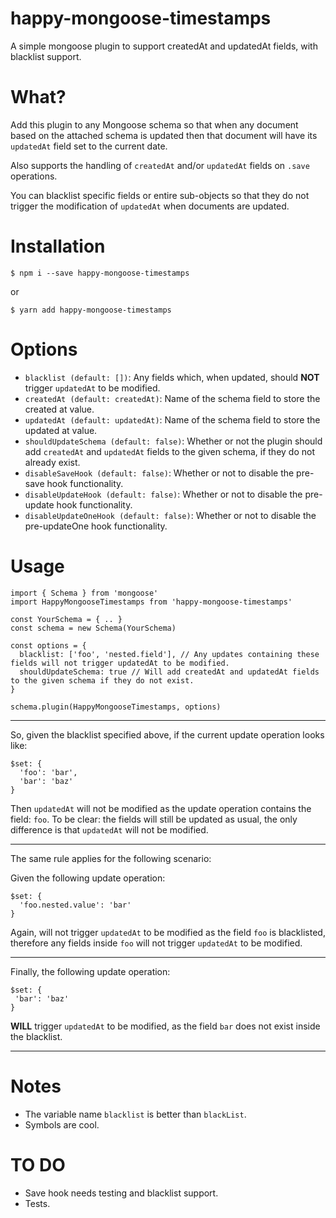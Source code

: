 # happy-mongoose-timestamps
A simple mongoose plugin to support createdAt and updatedAt fields, with blacklist support.

# What?
Add this plugin to any Mongoose schema so that when any document based on the attached schema is updated then that document will have its `updatedAt` field set to the current date.

Also supports the handling of `createdAt` and/or `updatedAt` fields on `.save` operations.

You can blacklist specific fields or entire sub-objects so that they do not trigger the modification of `updatedAt` when documents are updated.

# Installation
```
$ npm i --save happy-mongoose-timestamps
```
or
```
$ yarn add happy-mongoose-timestamps
```

# Options
* `blacklist (default: [])`: Any fields which, when updated, should **NOT** trigger `updatedAt` to be modified.
* `createdAt (default: createdAt)`: Name of the schema field to store the created at value.
* `updatedAt (default: updatedAt)`: Name of the schema field to store the updated at value.
* `shouldUpdateSchema (default: false)`: Whether or not the plugin should add `createdAt` and `updatedAt` fields to the given schema, if they do not already exist.
* `disableSaveHook (default: false)`: Whether or not to disable the pre-save hook functionality.
* `disableUpdateHook (default: false)`: Whether or not to disable the pre-update hook functionality.
* `disableUpdateOneHook (default: false)`: Whether or not to disable the pre-updateOne hook functionality.

# Usage
```
import { Schema } from 'mongoose'
import HappyMongooseTimestamps from 'happy-mongoose-timestamps'

const YourSchema = { .. }
const schema = new Schema(YourSchema)

const options = {
  blacklist: ['foo', 'nested.field'], // Any updates containing these fields will not trigger updatedAt to be modified.
  shouldUpdateSchema: true // Will add createdAt and updatedAt fields to the given schema if they do not exist.
}

schema.plugin(HappyMongooseTimestamps, options)
```

---

So, given the blacklist specified above, if the current update operation looks like:

```
$set: {
  'foo': 'bar',
  'bar': 'baz'
}
```

Then `updatedAt` will not be modified as the update operation contains the field: `foo`. To be clear: the fields will still be updated as usual, the only difference is that `updatedAt` will not be modified.

---

The same rule applies for the following scenario:

Given the following update operation:

```
$set: {
  'foo.nested.value': 'bar'
}
```

Again, will not trigger `updatedAt` to be modified as the field `foo` is blacklisted, therefore any fields inside `foo` will not trigger `updatedAt` to be modified.

---

Finally, the following update operation:

```
$set: {
 'bar': 'baz'
}
 ```

 **WILL** trigger `updatedAt` to be modified, as the field `bar` does not exist inside the blacklist.

 ---

# Notes
* The variable name `blacklist` is better than `blackList`.
* Symbols are cool.

# TO DO
* Save hook needs testing and blacklist support.
* Tests.
